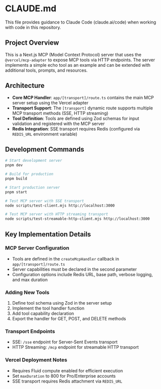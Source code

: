 # CLAUDE.md

This file provides guidance to Claude Code (claude.ai/code) when working with code in this repository.

## Project Overview

This is a Next.js MCP (Model Context Protocol) server that uses the `@vercel/mcp-adapter` to expose MCP tools via HTTP endpoints. The server implements a simple echo tool as an example and can be extended with additional tools, prompts, and resources.

## Architecture

- **Core MCP Handler**: `app/[transport]/route.ts` contains the main MCP server setup using the Vercel adapter
- **Transport Support**: The `[transport]` dynamic route supports multiple MCP transport methods (SSE, HTTP streaming)
- **Tool Definition**: Tools are defined using Zod schemas for input validation and registered with the MCP server
- **Redis Integration**: SSE transport requires Redis (configured via `REDIS_URL` environment variable)

## Development Commands

```bash
# Start development server
pnpm dev

# Build for production
pnpm build

# Start production server
pnpm start

# Test MCP server with SSE transport
node scripts/test-client.mjs http://localhost:3000

# Test MCP server with HTTP streaming transport
node scripts/test-streamable-http-client.mjs http://localhost:3000
```

## Key Implementation Details

### MCP Server Configuration
- Tools are defined in the `createMcpHandler` callback in `app/[transport]/route.ts`
- Server capabilities must be declared in the second parameter
- Configuration options include Redis URL, base path, verbose logging, and max duration

### Adding New Tools
1. Define tool schema using Zod in the server setup
2. Implement the tool handler function
3. Add tool capability declaration
4. Export the handler for GET, POST, and DELETE methods

### Transport Endpoints
- SSE: `/sse` endpoint for Server-Sent Events transport
- HTTP Streaming: `/mcp` endpoint for streamable HTTP transport

### Vercel Deployment Notes
- Requires Fluid compute enabled for efficient execution
- Set `maxDuration` to 800 for Pro/Enterprise accounts
- SSE transport requires Redis attachment via `REDIS_URL`